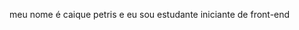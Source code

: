 meu nome é caique petris e eu sou estudante iniciante de front-end 

<!---
caiquepetris2/caiquepetris2 is a ✨ special ✨ repository because its `README.md` (this file) appears on your GitHub profile.
You can click the Preview link to take a look at your changes.
--->
